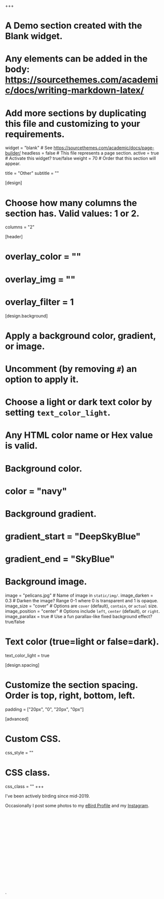 +++
# A Demo section created with the Blank widget.
# Any elements can be added in the body: https://sourcethemes.com/academic/docs/writing-markdown-latex/
# Add more sections by duplicating this file and customizing to your requirements.

widget = "blank"  # See https://sourcethemes.com/academic/docs/page-builder/
headless = false  # This file represents a page section.
active = true  # Activate this widget? true/false
weight = 70  # Order that this section will appear.

title = "Other"
subtitle = ""

[design]
  # Choose how many columns the section has. Valid values: 1 or 2.
  columns = "2"
  
[header]
  # overlay_color = ""
  # overlay_img = ""
  # overlay_filter = 1

[design.background]
  # Apply a background color, gradient, or image.
  #   Uncomment (by removing `#`) an option to apply it.
  #   Choose a light or dark text color by setting `text_color_light`.
  #   Any HTML color name or Hex value is valid.

  # Background color.
  # color = "navy"
  
  # Background gradient.
  # gradient_start = "DeepSkyBlue"
  # gradient_end = "SkyBlue"
  
  # Background image.
  image = "pelicans.jpg"  # Name of image in `static/img/`.
  image_darken = 0.3  # Darken the image? Range 0-1 where 0 is transparent and 1 is opaque.
  image_size = "cover"  #  Options are `cover` (default), `contain`, or `actual` size.
  image_position = "center"  # Options include `left`, `center` (default), or `right`.
  image_parallax = true # Use a fun parallax-like fixed background effect? true/false

  # Text color (true=light or false=dark).
  text_color_light = true

[design.spacing]
  # Customize the section spacing. Order is top, right, bottom, left.
  padding = ["20px", "0", "20px", "0px"]

[advanced]
 # Custom CSS. 
 css_style = ""
 
 # CSS class.
 css_class = ""
+++


I've been actively birding since mid-2019.  

Occasionally I post some photos to my [eBird
Profile](https://ebird.org/profile/MTQxMzk4MA) and my
[Instagram](https://www.instagram.com/gary.g.baker/).  
\
\
\
\
\
\
\
\
\
\
\
\
\
\
\
\
`


  
